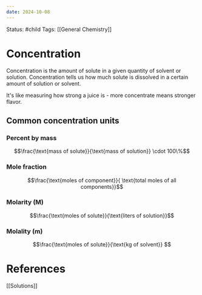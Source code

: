 ```yaml
---
date: 2024-10-08
---
```


Status: #child 
Tags: [[General Chemistry]]
# Concentration
Concentration is the amount of solute in a given quantity of solvent or solution. Concentration tells us how much solute is dissolved in a certain amount of solution or solvent.

It's like measuring how strong a juice is - more concentrate means stronger flavor.
## Common concentration units
### Percent by mass 
$$\frac{\text{mass of solute}}{\text{mass of solution}} \cdot  100\%$$
### Mole fraction 
$$\frac{\text{moles of component}}{ \text{total moles of all components}}$$ 
### Molarity (M)
$$\frac{\text{moles of solute}}{\text{liters of solution}}$$
### Molality (m)
$$\frac{\text{moles of solute}}{\text{kg of solvent}} $$
# References
[[Solutions]]